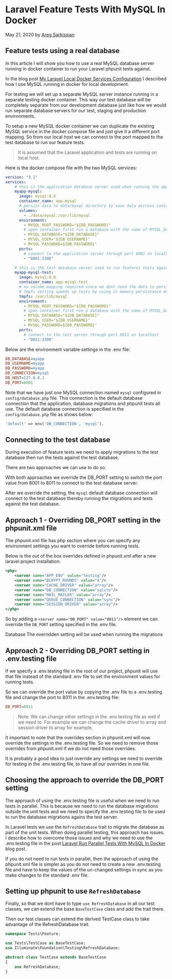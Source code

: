 # Laravel Feature Tests With MySQL In Docker

May 21, 2020 by [Areg Sarkissian](https://aregsar.com/about)

## Feature tests using a real database

In this article I will show you how to use a real MySQL database server running in docker container to run your Laravel phpunit tests against.

In the blog post [My Laravel Local Docker Services Configuration](https://aregsar.com/blog/2020/my-laravel-local-docker-services-configuration) I described how I use MySQL running in docker for local development.

For testing we will set up a separate MySQL server instance running in a separate testing docker container. This way our test database will be completely separate from our development database just like how we would run separate database servers for our test, staging and production environments.

To setup a new MySQL docker container we can duplicate the existing MySQL service in the docker compose file and just give it a different port mapping. So from our local host we can connect to the port mapped to the test database to run our feature tests.

> It is assumed that the Laravel application and tests are running on local host.

Here is the docker compose file with the two MySQL services:

```yml
version: "3.1"
services:
    # this is the application database server used when running the app locally
    myapp-mysql:
      image: mysql:8.0
      container_name: app-mysql
      # persist data to data/mysql directory to save data accross container runs
      volumes:
        - ./data/mysql:/var/lib/mysql
      environment:
        - MYSQL_ROOT_PASSWORD="${DB_PASSWORD}"
        # upon container first run a database with the name of MYSQL_DATABASE setting will be created
        - MYSQL_DATABASE="${DB_DATABASE}"
        - MYSQL_USER="${DB_USERNAME}"
        - MYSQL_PASSWORD=${DB_PASSWORD}"
      ports:
        # connect to the application server through port 8001 on localhost
        - "8001:3306"

    # this is the test database server used to run features tests against
    myapp-mysql-test:
      image: mysql:8.0
      container_name: app-mysql-test
      # no volume mapping required since we dont need the data to persist after container is shut down
      # tmpfs setting speeds up tests by using in memory persistance during tests
      tmpfs: /var/lib/mysql
      environment:
        - MYSQL_ROOT_PASSWORD="${DB_PASSWORD}"
        # upon container first run a database with the name of MYSQL_DATABASE setting will be created
        - MYSQL_DATABASE="${DB_DATABASE}"
        - MYSQL_USER="${DB_USERNAME}"
        - MYSQL_PASSWORD=${DB_PASSWORD}"
      ports:
        # connect to the test server through port 8011 on localhost
        - "8011:3306"
```


Below are the environment variable settings in the .env file:

```ini 
DB_DATABASE=myapp
DB_USERNAME=myapp
DB_PASSWORD=myapp
DB_CONNECTION=mysql
DB_HOST=127.0.0.1
DB_PORT=8001
```

Note that we have just one MySQL connection named `mysql` configured in `config/database.php` file.
This connection is the default database connection that the application, database migrations and phpunit tests all use. The default database connection is specified in the `config/database.php` file as shows below:

```php
'default' => env('DB_CONNECTION', 'mysql'),
```

## Connecting to the test database

During execution of feature tests we need to apply migrations to the test database then run the tests against the test database.

There are two approaches we can use to do so.

With both approaches we override the DB_PORT setting to switch the port value from 8001 to 8011 to connect to the test database server.

After we override the setting, the `mysql` default database connection will connect to the test database thereby running the migrations and tests against the test database.

## Approach 1 - Overriding DB_PORT setting in the phpunit.xml file

The phpunit.xml file has php section where you can specify any environment settings you want to override before running tests.

Below is the out of the box overrides defined in phpunit.xml after a new laravel project installation:

```xml
<php>
    <server name="APP_ENV" value="testing"/>
    <server name="BCRYPT_ROUNDS" value="4"/>
    <server name="CACHE_DRIVER" value="array"/>
    <server name="DB_CONNECTION" value="sqlite"/>
    <server name="MAIL_MAILER" value="array"/>
    <server name="QUEUE_CONNECTION" value="sync"/>
    <server name="SESSION_DRIVER" value="array"/>
</php>
```

So by adding a `<server name="DB_PORT" value="8011"/>` element we can override the `DB_PORT` setting specified in the .env file.

Database 
The overridden setting will be used when running the migrations 

## Approach 2 - Overriding DB_PORT setting in .env.testing file

If we specify a .env.testing file in the root of our project, phpunit will use that file instead of the standard .env file to set the environment values for running tests.

So we can override the port value by copying the .env file to a .env.testing file and change the port to 8011 in the .env.testing file:

```ini
DB_PORT=8011
```

> Note: We can change other settings in the .env.testing file as well if we need to. For example we can change the cache driver to array and session driver to array for example.

It important to note that the overrides section in phpunit.xml will now override the settings in the .env.testing file. So we need to remove those overrides from phpunit.xml if we do not need those overrides.

It is probably a good idea to just override any settings we need to override for testing in the .env.testing file, to have all our overrides in one file.

## Choosing the approach to override the DB_PORT setting

The approach of using the .env.testing file is useful when we need to run tests in parallel. This is because we need to run the database migrations outside the unit tests and we need to specify the .env.testing file to be used to run the database migrations agains the test server.

In Laravel tests we use the `RefreshDatabase` trait to migrate the database as part of the unit tests. When doing parallel testing, this approach has issues. I describe how to overcome those issues and why we need to use the .env.testing file in the post [Laravel Run Parallel Tests With MySQL In Docker](https://aregsar.com/blog/2020/laravel-run-parallel-tests-with-mysql-in-docker) blog post.

If you do not need to run tests in parallel, then the approach of using the phpunit.xml file is simpler as you do not need to create a new .env.testing file and have to keep the values of the un-changed settings in sync as you make changes to the standard .env file.

## Setting up phpunit to use `RefreshDatabase`

Finally, so that we dont have to type `use RefreshDatabase` in all our test classes, we can extend the base `BaseTestCase` class and add the trait there.

Then our test classes can extend the derived TestCase class to take advantage of the RefreshDatabase trait.

```php
namespace Tests\Feature;

use Tests\TestCase as BaseTestCase;
use Illuminate\Foundation\Testing\RefreshDatabase;

abstract class TestCase extends BaseTestCase
{
    use RefreshDatabase;
}
```